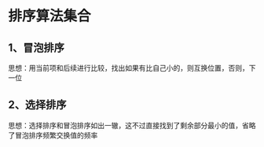 # 排序算法集合

## 1、冒泡排序

思想：用当前项和后续进行比较，找出如果有比自己小的，则互换位置，否则，下一位

## 2、选择排序

思想：选择排序和冒泡排序如出一辙，这不过直接找到了剩余部分最小的值，省略了冒泡排序频繁交换值的频率
